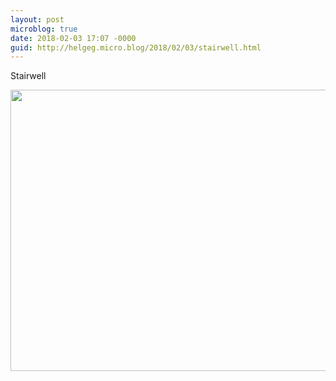 ```yaml
---
layout: post
microblog: true
date: 2018-02-03 17:07 -0000
guid: http://helgeg.micro.blog/2018/02/03/stairwell.html
---
```

Stairwell

<img src="http://microblog.helgegudmundsen.com/uploads/2018/02fb5c1d11.jpg" width="600" height="450" />
